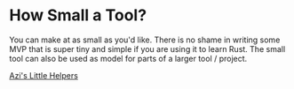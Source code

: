 # How Small a Tool?

You can make at as small as you'd like. There is no shame in writing some MVP that is super tiny and simple if you are using it to learn Rust.
The small tool can also be used as model for parts of a larger tool / project.

[Azi's Little Helpers](./README.md)
